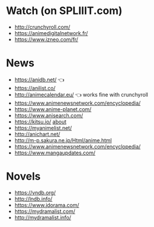 # Watch (on SPLIIIT.com)

- http://crunchyroll.com/
- https://animedigitalnetwork.fr/
- https://www.izneo.com/fr/

# News

- https://anidb.net/ 👈
- https://anilist.co/
- http://animecalendar.eu/ 👈 works fine with crunchyroll
- https://www.animenewsnetwork.com/encyclopedia/
- https://www.anime-planet.com/
- https://www.anisearch.com/
- https://kitsu.io/ [about](https://medium.com/heykitsu/hummingbird-is-dead-long-live-kitsu-bda6ccfbbcce)
- https://myanimelist.net/
- http://anichart.net/
- http://m-p.sakura.ne.jp/Html/anime.html
- https://www.animenewsnetwork.com/encyclopedia/
- https://www.mangaupdates.com/

# Novels

- https://vndb.org/
- http://lndb.info/
- https://www.jdorama.com/
- https://mydramalist.com/
- http://mydramalist.info/
